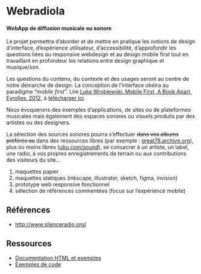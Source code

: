 # Webradiola

#### WebApp de diffusion musicale ou sonore

Le projet permettra d’aborder et de mettre en pratique les notions de design d’interface, d’expérience utilisateur, d’accessibilité, d’approfondir les questions liées au responsive webdesign et au design mobile first tout en travaillant en profondeur les relations entre design graphique et musique/son.

Les questions du contenu, du contexte et des usages seront au centre de notre démarche de design. La conception de l’interface obéira au paradigme “_mobile first_”. Lire [Luke Wroblewski, Mobile First, A Book Apart, Eyrolles, 2012](http://static.lukew.com/MobileFirst_LukeW.pdf), à [télécharger ici](https://www.dropbox.com/s/33pxd2oicncwlox/Mobile_first_ed1_v1.pdf?dl=0).

Nous évoquerons des exemples d’applications, de sites ou de plateformes musicales mais également des espaces sonores ou visuels produits par des artistes ou des designers.

La sélection des sources sonores pourra s’effectuer <del>dans vos albums préférés ou</del> dans des ressources libres (par exemple : [great78.archive.org](http://great78.archive.org/)), plus ou moins libres ([ubu.com/sound](http://www.ubu.com/sound/)), se consacrer à un artiste, un label, une radio, à vos propres enregistrements de terrain ou aux contributions des visiteurs du site…

1.  maquettes papier
2.  maquettes statiques (inkscape, illustrator, sketch, figma, invision)
3.  prototype web responsive fonctionnel
4.  sélection de références commentées (focus sur l’expérience mobile)

## Références

- http://www.silenceradio.org/

## Ressources

- [Documentation HTML et exemples](../../ressources/audiovideo/)
- [Exemples de code](../../exemples/#audio,.video)
